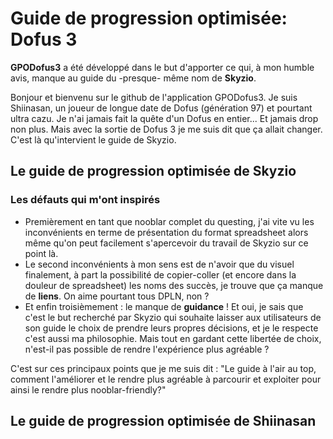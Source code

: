 # Guide de progression optimisée: Dofus 3
**GPODofus3** a été développé dans le but d'apporter ce qui, à mon humble avis, manque au guide du -presque- même nom de **Skyzio**.

Bonjour et bienvenu sur le github de l'application GPODofus3.
Je suis Shiinasan, un joueur de longue date de Dofus (génération 97) et pourtant ultra cazu. Je n'ai jamais fait la quête d'un Dofus en entier... Et jamais drop non plus. 
Mais avec la sortie de Dofus 3 je me suis dit que ça allait changer. C'est là qu'intervient le guide de Skyzio.

## Le guide de progression optimisée de Skyzio
### Les défauts qui m'ont inspirés 
- Premièrement en tant que nooblar complet du questing, j'ai vite vu les inconvénients en terme de présentation du format spreadsheet alors même qu'on peut facilement s'apercevoir du travail de Skyzio sur ce point là.
- Le second inconvénients à mon sens est de n'avoir que du visuel finalement, à part la possibilité de copier-coller (et encore dans la douleur de spreadsheet) les noms des succès, je trouve que ça manque de **liens**. On aime pourtant tous DPLN, non ?
- Et enfin troisièmement : le manque de **guidance** ! Et oui, je sais que c'est le but recherché par Skyzio qui souhaite laisser aux utilisateurs de son guide le choix de prendre leurs propres décisions, et je le respecte c'est aussi ma philosophie. Mais tout en gardant cette libertée de choix, n'est-il pas possible de rendre l'expérience plus agréable ?

C'est sur ces principaux points que je me suis dit : "Le guide à l'air au top, comment l'améliorer et le rendre plus agréable à parcourir et exploiter pour ainsi le rendre plus nooblar-friendly?"

## Le guide de progression optimisée de Shiinasan